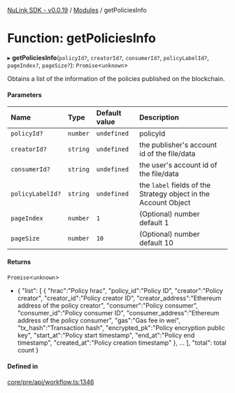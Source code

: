 [NuLink SDK - v0.0.19](../README.md) / [Modules](../modules.md) / getPoliciesInfo

# Function: getPoliciesInfo

▸ **getPoliciesInfo**(`policyId?`, `creatorId?`, `consumerId?`, `policyLabelId?`, `pageIndex?`, `pageSize?`): `Promise`<`unknown`\>

Obtains a list of the information of the policies published on the blockchain.

#### Parameters

| Name | Type | Default value | Description |
| :------ | :------ | :------ | :------ |
| `policyId?` | `number` | `undefined` | policyId |
| `creatorId?` | `string` | `undefined` | the publisher's account id of the file/data |
| `consumerId?` | `string` | `undefined` | the user's account id of the file/data |
| `policyLabelId?` | `string` | `undefined` | the `label` fields of the Strategy object in the Account Object |
| `pageIndex` | `number` | `1` | (Optional) number default 1 |
| `pageSize` | `number` | `10` | (Optional) number default 10 |

#### Returns

`Promise`<`unknown`\>

- {
               "list": [
                 {
                   "hrac":"Policy hrac",
                   "policy_id":"Policy ID",
                   "creator":"Policy creator",
                   "creator_id":"Policy creator ID",
                   "creator_address":"Ethereum address of the policy creator",
                   "consumer":"Policy consumer",
                   "consumer_id":"Policy consumer ID",
                   "consumer_address":"Ethereum address of the policy consumer",
                   "gas":"Gas fee in wei",
                   "tx_hash":"Transaction hash",
                   "encrypted_pk":"Policy encryption public key",
                   "start_at":"Policy start timestamp",
                   "end_at":"Policy end timestamp",
                   "created_at":"Policy creation timestamp"
                 },
                 ...
             ],
             "total": total count
           }

#### Defined in

[core/pre/api/workflow.ts:1346](https://github.com/NuLink-network/nulink-sdk/blob/3448e77/src/core/pre/api/workflow.ts#L1346)
